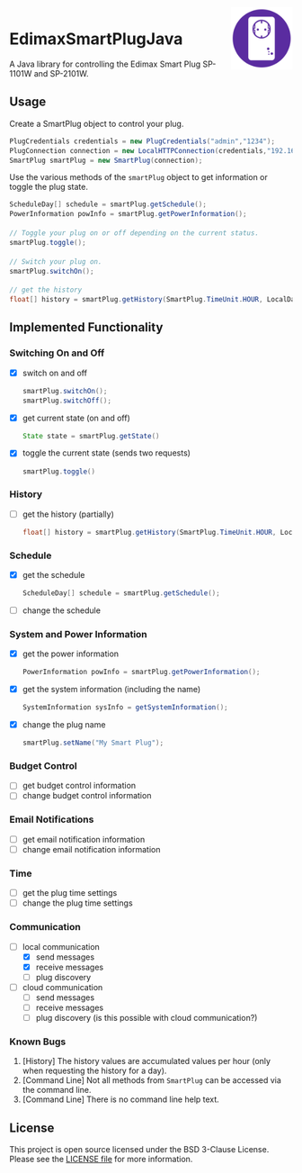 <img src="icon.png" align="right" height="110"/>

# EdimaxSmartPlugJava

A Java library for controlling the Edimax Smart Plug SP-1101W and SP-2101W.

## Usage

Create a SmartPlug object to control your plug.

```java
PlugCredentials credentials = new PlugCredentials("admin","1234");
PlugConnection connection = new LocalHTTPConnection(credentials,"192.168.178.34");
SmartPlug smartPlug = new SmartPlug(connection);
```

Use the various methods of the `smartPlug` object to get information or toggle the plug state.

```java
ScheduleDay[] schedule = smartPlug.getSchedule();
PowerInformation powInfo = smartPlug.getPowerInformation();

// Toggle your plug on or off depending on the current status.
smartPlug.toggle();

// Switch your plug on.
smartPlug.switchOn();

// get the history
float[] history = smartPlug.getHistory(SmartPlug.TimeUnit.HOUR, LocalDateTime.now().minusHours(3), LocalDateTime.now().plusHours(1));
```

## Implemented Functionality

### Switching On and Off

- [x] switch on and off
    
    ```java
	smartPlug.switchOn();
	smartPlug.switchOff();
    ```
- [x] get current state (on and off)
    
    ```java
	State state = smartPlug.getState()
    ```
- [x] toggle the current state (sends two requests)

    ```java
	smartPlug.toggle()
    ```

### History

- [ ] get the history (partially)

    ```java
    float[] history = smartPlug.getHistory(SmartPlug.TimeUnit.HOUR, LocalDateTime.now().minusHours(3), LocalDateTime.now().plusHours(1));
    ```

### Schedule

- [x] get the schedule

    ```java
    ScheduleDay[] schedule = smartPlug.getSchedule();
    ```
- [ ] change the schedule

### System and Power Information

- [x] get the power information
    
    ```java
    PowerInformation powInfo = smartPlug.getPowerInformation();
    ```
- [x] get the system information (including the name)

    ```java
    SystemInformation sysInfo = getSystemInformation();
    ```
- [x] change the plug name
    
    ```java
    smartPlug.setName("My Smart Plug");
    ```

### Budget Control

- [ ] get budget control information
- [ ] change budget control information

### Email Notifications

- [ ] get email notification information
- [ ] change email notification information

### Time

- [ ] get the plug time settings
- [ ] change the plug time settings

### Communication

- [ ] local communication
    - [x] send messages
    - [x] receive messages
    - [ ] plug discovery
- [ ] cloud communication
    - [ ] send messages
    - [ ] receive messages
    - [ ] plug discovery (is this possible with cloud communication?)

### Known Bugs

1. [History] The history values are accumulated values per hour (only when requesting the history for a day).
2. [Command Line] Not all methods from `SmartPlug` can be accessed via the command line.
3. [Command Line] There is no command line help text.

## License

This project is open source licensed under the BSD 3-Clause License. Please see the [LICENSE file](LICENSE.md) for more information.